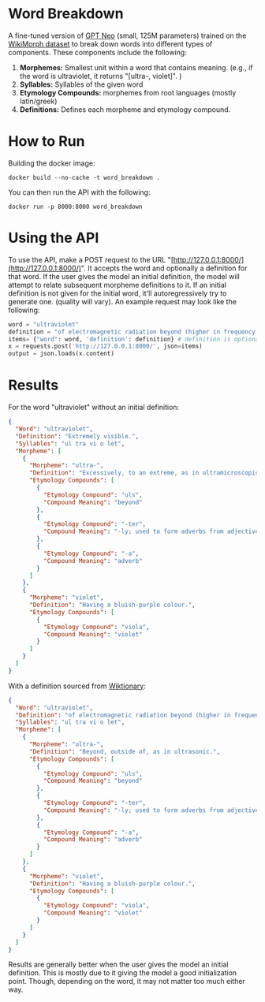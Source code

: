 # Word Breakdown

A fine-tuned version of [GPT Neo](https://huggingface.co/EleutherAI/gpt-neo-125M) (small, 125M parameters) trained on the [WikiMorph dataset](https://zenodo.org/record/5172857) to break down words into different types of components. These components include the following:

1. **Morphemes:** Smallest unit within a word that contains meaning. (e.g., if the word is ultraviolet, it returns "[ultra-, violet]". ) 
2. **Syllables:** Syllables of the given word
3. **Etymology Compounds:** morphemes from root languages (mostly latin/greek)
4. **Definitions:** Defines each morpheme and etymology compound. 

# How to Run

Building the docker image:

```docker
docker build --no-cache -t word_breakdown .
```

You can then run the API with the following:

```docker
docker run -p 8000:8000 word_breakdown
```

# Using the API

To use the API, make a POST request to the URL "[http://127.0.0.1:8000/](http://127.0.0.1:8000/)". It accepts the word and optionally a definition for that word. If the user gives the model an initial definition, the model will attempt to relate subsequent morpheme definitions to it. If an initial definition is not given for the initial word, it'll autoregressively try to generate one. (quality will vary). An example request may look like the following:

```python
word = "ultraviolet"
definition = "of electromagnetic radiation beyond (higher in frequency than) light visible to the human eye; radiation with wavelengths from 380 nanometre - 10 nanometre"
items= {"word": word, 'definition': definition} # definition is optional
x = requests.post('http://127.0.0.1:8000/', json=items)
output = json.loads(x.content)
```

# Results

For the word "ultraviolet" without an initial definition:

```json
{
  "Word": "ultraviolet",
  "Definition": "Extremely visible.",
  "Syllables": "ul tra vi o let",
  "Morpheme": [
    {
      "Morpheme": "ultra-",
      "Definition": "Excessively, to an extreme, as in ultramicroscopic, ultra-careful.",
      "Etymology Compounds": [
        {
          "Etymology Compound": "uls",
          "Compound Meaning": "beyond"
        },
        {
          "Etymology Compound": "-ter",
          "Compound Meaning": "-ly; used to form adverbs from adjectives."
        },
        {
          "Etymology Compound": "-a",
          "Compound Meaning": "adverb"
        }
      ]
    },
    {
      "Morpheme": "violet",
      "Definition": "Having a bluish-purple colour.",
      "Etymology Compounds": [
        {
          "Etymology Compound": "viola",
          "Compound Meaning": "violet"
        }
      ]
    }
  ]
}
```

With a definition sourced from [Wiktionary](https://en.wiktionary.org/wiki/ultraviolet):

```json
{
  "Word": "ultraviolet",
  "Definition": "of electromagnetic radiation beyond (higher in frequency than) light visible to the human eye; radiation with wavelengths from 380 nanometre - 10 nanometre",
  "Syllables": "ul tra vi o let",
  "Morpheme": [
    {
      "Morpheme": "ultra-",
      "Definition": "Beyond, outside of, as in ultrasonic.",
      "Etymology Compounds": [
        {
          "Etymology Compound": "uls",
          "Compound Meaning": "beyond"
        },
        {
          "Etymology Compound": "-ter",
          "Compound Meaning": "-ly; used to form adverbs from adjectives."
        },
        {
          "Etymology Compound": "-a",
          "Compound Meaning": "adverb"
        }
      ]
    },
    {
      "Morpheme": "violet",
      "Definition": "Having a bluish-purple colour.",
      "Etymology Compounds": [
        {
          "Etymology Compound": "viola",
          "Compound Meaning": "violet"
        }
      ]
    }
  ]
}
```

Results are generally better when the user gives the model an initial definition. This is mostly due to it giving the model a good initialization point. Though, depending on the word, it may not matter too much either way. 
